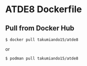 # ATDE8 Dockerfile

## Pull from Docker Hub

```
$ docker pull takumiando15/atde8
```

or

```
$ podman pull takumiando15/atde8
```
